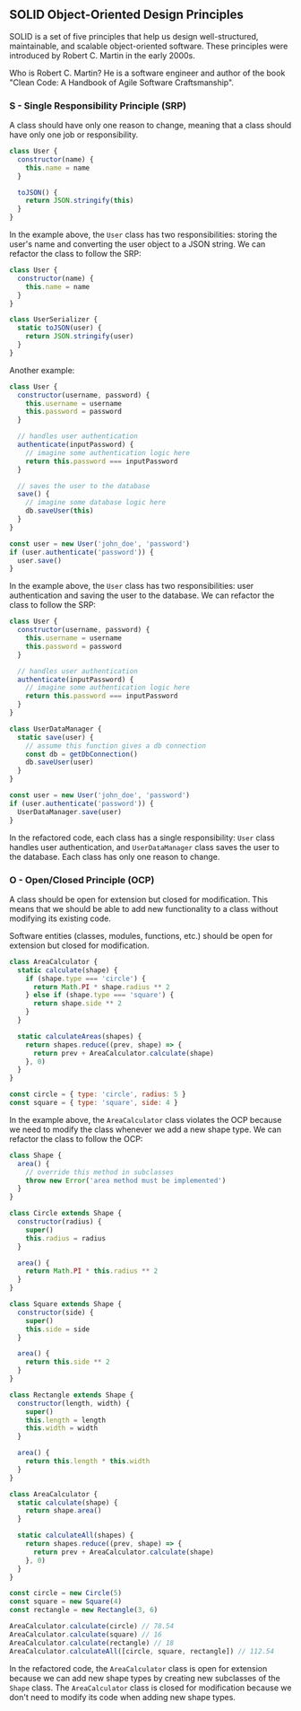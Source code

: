 ## SOLID Object-Oriented Design Principles

SOLID is a set of five principles that help us design well-structured, maintainable, and scalable object-oriented software. These principles were introduced by Robert C. Martin in the early 2000s.

Who is Robert C. Martin? He is a software engineer and author of the book "Clean Code: A Handbook of Agile Software Craftsmanship".

### S - Single Responsibility Principle (SRP)

A class should have only one reason to change, meaning that a class should have only one job or responsibility.

```js
class User {
  constructor(name) {
    this.name = name
  }

  toJSON() {
    return JSON.stringify(this)
  }
}
```

In the example above, the `User` class has two responsibilities: storing the user's name and converting the user object to a JSON string. We can refactor the class to follow the SRP:

```js
class User {
  constructor(name) {
    this.name = name
  }
}

class UserSerializer {
  static toJSON(user) {
    return JSON.stringify(user)
  }
}
```

Another example:

```js
class User {
  constructor(username, password) {
    this.username = username
    this.password = password
  }

  // handles user authentication
  authenticate(inputPassword) {
    // imagine some authentication logic here
    return this.password === inputPassword
  }

  // saves the user to the database
  save() {
    // imagine some database logic here
    db.saveUser(this)
  }
}

const user = new User('john_doe', 'password')
if (user.authenticate('password')) {
  user.save()
}
```

In the example above, the `User` class has two responsibilities: user authentication and saving the user to the database. We can refactor the class to follow the SRP:

```js
class User {
  constructor(username, password) {
    this.username = username
    this.password = password
  }

  // handles user authentication
  authenticate(inputPassword) {
    // imagine some authentication logic here
    return this.password === inputPassword
  }
}

class UserDataManager {
  static save(user) {
    // assume this function gives a db connection
    const db = getDbConnection()
    db.saveUser(user)
  }
}

const user = new User('john_doe', 'password')
if (user.authenticate('password')) {
  UserDataManager.save(user)
}
```

In the refactored code, each class has a single responsibility: `User` class handles user authentication, and `UserDataManager` class saves the user to the database. Each class has only one reason to change.

### O - Open/Closed Principle (OCP)

A class should be open for extension but closed for modification. This means that we should be able to add new functionality to a class without modifying its existing code.

Software entities (classes, modules, functions, etc.) should be open for extension but closed for modification.

```js
class AreaCalculator {
  static calculate(shape) {
    if (shape.type === 'circle') {
      return Math.PI * shape.radius ** 2
    } else if (shape.type === 'square') {
      return shape.side ** 2
    }
  }

  static calculateAreas(shapes) {
    return shapes.reduce((prev, shape) => {
      return prev + AreaCalculator.calculate(shape)
    }, 0)
  }
}

const circle = { type: 'circle', radius: 5 }
const square = { type: 'square', side: 4 }
```

In the example above, the `AreaCalculator` class violates the OCP because we need to modify the class whenever we add a new shape type. We can refactor the class to follow the OCP:

```js
class Shape {
  area() {
    // override this method in subclasses
    throw new Error('area method must be implemented')
  }
}

class Circle extends Shape {
  constructor(radius) {
    super()
    this.radius = radius
  }

  area() {
    return Math.PI * this.radius ** 2
  }
}

class Square extends Shape {
  constructor(side) {
    super()
    this.side = side
  }

  area() {
    return this.side ** 2
  }
}

class Rectangle extends Shape {
  constructor(length, width) {
    super()
    this.length = length
    this.width = width
  }

  area() {
    return this.length * this.width
  }
}

class AreaCalculator {
  static calculate(shape) {
    return shape.area()
  }

  static calculateAll(shapes) {
    return shapes.reduce((prev, shape) => {
      return prev + AreaCalculator.calculate(shape)
    }, 0)
  }
}

const circle = new Circle(5)
const square = new Square(4)
const rectangle = new Rectangle(3, 6)

AreaCalculator.calculate(circle) // 78.54
AreaCalculator.calculate(square) // 16
AreaCalculator.calculate(rectangle) // 18
AreaCalculator.calculateAll([circle, square, rectangle]) // 112.54
```

In the refactored code, the `AreaCalculator` class is open for extension because we can add new shape types by creating new subclasses of the `Shape` class. The `AreaCalculator` class is closed for modification because we don't need to modify its code when adding new shape types.
